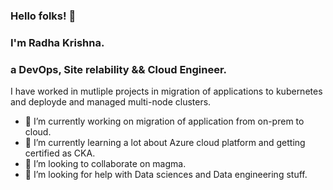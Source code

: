 ### Hello folks! 👋

### I'm Radha Krishna.
### a DevOps, Site relability && Cloud Engineer.

I have worked in mutliple projects in migration of applications to kubernetes and deployde and managed multi-node clusters.


- 🔭 I’m currently working on migration of application from on-prem to cloud.
- 🌱 I’m currently learning a lot about Azure cloud platform and getting certified as CKA.
- 👯 I’m looking to collaborate on magma.
- 🤔 I’m looking for help with Data sciences and Data engineering stuff.
